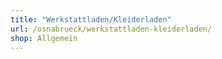 ```yaml
---
title: "Werkstattladen/Kleiderladen"
url: /osnabrueck/werkstattladen-kleiderladen/
shop: Allgemein
---
```

